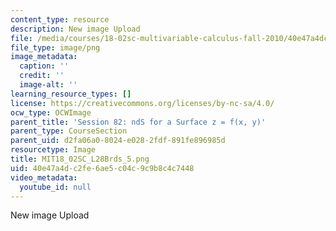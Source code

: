 ```yaml
---
content_type: resource
description: New image Upload
file: /media/courses/18-02sc-multivariable-calculus-fall-2010/40e47a4dc2fe6ae5c04c9c9b8c4c7448_MIT18_02SC_L28Brds_5.png
file_type: image/png
image_metadata:
  caption: ''
  credit: ''
  image-alt: ''
learning_resource_types: []
license: https://creativecommons.org/licenses/by-nc-sa/4.0/
ocw_type: OCWImage
parent_title: 'Session 82: ndS for a Surface z = f(x, y)'
parent_type: CourseSection
parent_uid: d2fa06a0-8024-e028-2fdf-891fe896985d
resourcetype: Image
title: MIT18_02SC_L28Brds_5.png
uid: 40e47a4d-c2fe-6ae5-c04c-9c9b8c4c7448
video_metadata:
  youtube_id: null
---
```

New image Upload
